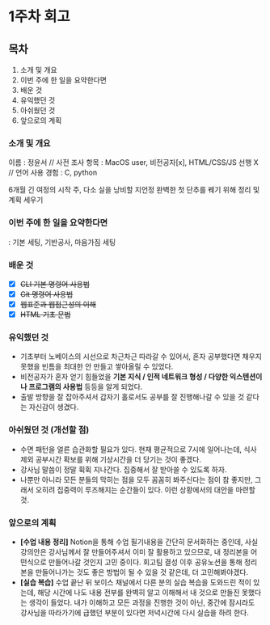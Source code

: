 # 1주차 회고

## 목차
1. 소개 및 개요
2. 이번 주에 한 일을 요약한다면
3. 배운 것
4. 유익했던 것
5. 아쉬웠던 것
6. 앞으로의 계획

### 소개 및 개요
이름 : 정윤서 //
사전 조사 항목 : MacOS user, 비전공자[x], HTML/CSS/JS 선행 X //
언어 사용 경험 : C, python

6개월 긴 여정의 시작 주,
다소 실을 낭비할 지언정 완벽한 첫 단추를 꿰기 위해 정리 및 계획 세우기

### 이번 주에 한 일을 요약한다면
: 기본 세팅, 기반공사, 마음가짐 세팅

### 배운 것
- [x] ~~CLI 기본 명령어 사용법~~
- [x] ~~Git 명령어 사용법~~
- [x] ~~웹표준과 웹접근성의 이해~~
- [x] ~~HTML 기초 문법~~

### 유익했던 것
- 기초부터 노베이스의 시선으로 차근차근 따라갈 수 있어서, 혼자 공부했다면 채우지 못했을 빈틈을 최대한 안 만들고 쌓아올릴 수 있었다.
- 비전공자가 혼자 얻기 힘들었을 **기본 지식 / 인적 네트워크 형성 / 다양한 익스텐션이나 프로그램의 사용법** 등등을 알게 되었다.
- 출발 방향을 잘 잡아주셔서 갑자기 홀로서도 공부를 잘 진행해나갈 수 있을 것 같다는 자신감이 생겼다.

### 아쉬웠던 것 (개선할 점)
- 수면 패턴을 얼른 습관화할 필요가 있다. 현재 평균적으로 7시에 일어나는데, 식사 제외 공부시간 확보를 위해 기상시간을 더 당기는 것이 좋겠다.
- 강사님 말씀이 정말 휙휙 지나간다. 집중해서 잘 받아쓸 수 있도록 하자.
- 나뿐만 아니라 모든 분들의 막히는 점을 모두 꼼꼼히 봐주신다는 점이 참 좋지만, 그래서 오히려 집중력이 루즈해지는 순간들이 있다. 이런 상황에서의 대안을 마련할 것.

### 앞으로의 계획
- **[수업 내용 정리]** Notion을 통해 수업 필기내용을 간단히 문서화하는 중인데, 사실 강의안은 강사님께서 잘 만들어주셔서 이미 잘 활용하고 있으므로, 내 정리본을 어떤식으로 만들어나갈 것인지 고민 중이다. 회고팀 결성 이후 공유노션을 통해 정리본을 만들어나가는 것도 좋은 방법이 될 수 있을 것 같은데, 더 고민해봐야겠다.
- **[실습 복습]** 수업 끝난 뒤 보이스 채널에서 다른 분의 실습 복습을 도와드린 적이 있는데, 해당 시간에 나도 내용 전부를 완벽히 알고 이해해서 내 것으로 만들진 못했다는 생각이 들었다. 내가 이해하고 모든 과정을 진행한 것이 아닌, 중간에 잠시라도 강사님을 따라가기에 급했던 부분이 있다면 저녁시간에 다시 실습을 하려 한다.